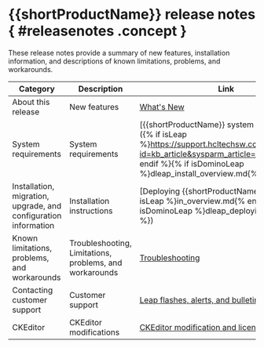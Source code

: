 # {{shortProductName}} release notes { #releasenotes .concept }

These release notes provide a summary of new features, installation information, and descriptions of known limitations, problems, and workarounds.

|Category|Description|Link|
|--------|-----------|----|
|About this release|New features|[What's New](whats_new.md)|
|System requirements|System requirements|[{{shortProductName}} system requirements]({% if isLeap %}https://support.hcltechsw.com/csm?id=kb_article&sysparm_article=KB0010574{% endif %}{% if isDominoLeap %}dleap_install_overview.md{% endif %})|
|Installation, migration, upgrade, and configuration information|Installation instructions|[Deploying {{shortProductName}}]({% if isLeap %}in_overview.md{% endif %}{% if isDominoLeap %}dleap_deploying.md{% endif %})|
|Known limitations, problems, and workarounds|Troubleshooting, Limitations, problems, and workarounds|[Troubleshooting](tr_troubleshooting_toc.md)|
|Contacting customer support|Customer support|[Leap flashes, alerts, and bulletins](https://support.hcl-software.com/csm?id=csm_index)|
|CKEditor|CKEditor modifications|[CKEditor modification and licensing details](ovr_ckeditor_details.md)|

